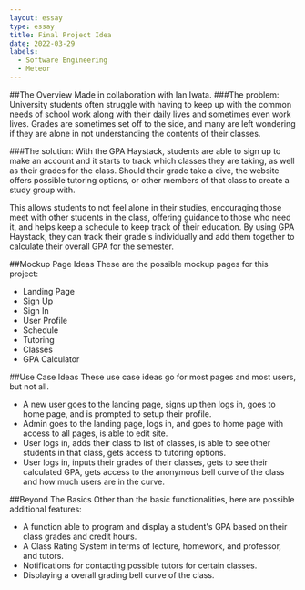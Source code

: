 ```yaml
---
layout: essay
type: essay
title: Final Project Idea
date: 2022-03-29
labels:
  - Software Engineering
  - Meteor
---
```

##The Overview
Made in collaboration with Ian Iwata.
###The problem:
University students often struggle with having to keep up with the common needs of school work along with their daily lives and sometimes even work lives. Grades are sometimes set off to the side, and many are left wondering if they are alone in not understanding the contents of their classes.

###The solution:
With the GPA Haystack, students are able to sign up to make an account and it starts to track which classes they are taking, as well as their grades for the class. Should their grade take a dive, the website offers possible tutoring options, or other members of that class to create a study group with.<br>

This allows students to not feel alone in their studies, encouraging those meet with other students in the class, offering guidance to those who need it, and helps keep a schedule to keep track of their education.
By using GPA Haystack, they can track their grade's individually and add them together to calculate their overall GPA for the semester.

##Mockup Page Ideas
These are the possible mockup pages for this project:
<ul>
    <li>Landing Page</li>
    <li>Sign Up</li>
    <li>Sign In</li>
    <li>User Profile</li>
    <li>Schedule</li>
    <li>Tutoring</li>
    <li>Classes</li>
    <li>GPA Calculator</li>
</ul>

##Use Case Ideas
These use case ideas go for most pages and most users, but not all.
<ul>
    <li>A new user goes to the landing page, signs up then logs in, goes to home page, and is prompted to setup their profile.</li>
    <li>Admin goes to the landing page, logs in, and goes to home page with access to all pages, is able to edit site.</li>
    <li>User logs in, adds their class to list of classes, is able to see other students in that class, gets access to tutoring options.</li>
    <li>User logs in, inputs their grades of their classes, gets to see their calculated GPA, gets access to the anonymous bell curve of the class and how much users are in the curve.</li>
</ul>

##Beyond The Basics
Other than the basic functionalities, here are possible additional features:
<ul>
    <li>A function able to program and display a student's GPA based on their class grades and credit hours.</li>
    <li>A Class Rating System in terms of lecture, homework, and professor, and tutors.</li>
    <li>Notifications for contacting possible tutors for certain classes.</li>
    <li>Displaying a overall grading bell curve of the class.</li>
</ul>


